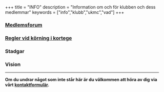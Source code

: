 +++
title = "INFO"
description = "Information om och för klubben och dess medlemmar"
keywords = ["info","klubb","ukmc","vad"]
+++
### [Medlemsforum](https://www.tapatalk.com/groups/ukmc)

### [Regler vid körning i kortege](/doc/kortege.pdf)

### Stadgar

### Vision


---

**Om du undrar något som inte står här är du välkommen att höra av dig via vårt [kontaktformulär](/contact).**